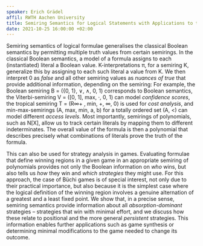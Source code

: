 ```yaml
---
speaker: Erich Grädel
affil: RWTH Aachen University
title: Semiring Semantics for Logical Statements with Applications to the Strategy Analysis of Games
date: 2021-10-25 16:00:00 +02:00
---
```

Semiring semantics of logical formulae generalises the classical Boolean semantics by permitting multiple truth values from certain semirings.
In the classical Boolean semantics, a model of a formula assigns to each (instantiated) literal a Boolean value.
K-interpretations π, for a semiring K, generalize this by assigning to each such literal a value from K.
We then interpret 0 as *false* and all other semiring values as *nuances of true* that provide additional information, depending on the semiring: For example, the Boolean semiring B = ({0, 1}, ∨, ∧, 0, 1) corresponds to Boolean semantics, the Viterbi-semiring V = ([0, 1], max, ·, 0, 1) can model *confidence scores*, the tropical semiring T = (R∞+ , min, +, ∞, 0) is used for *cost analysis*, and min-max-semirings (A, max, min, a, b) for a totally ordered set (A, <) can model different *access levels*.
Most importantly, semirings of polynomials, such as N[X], allow us to track certain literals by mapping them to different indeterminates.
The overall value of the formula is then a polynomial that describes precisely what combinations of literals prove the truth of the formula.
<!--more-->

This can also be used for strategy analysis in games.
Evaluating formulae that define winning regions in a given game in an appropriate semiring of polynomials provides not only the Boolean information on *who* wins, but also tells us *how* they win and *which strategies* they might use.
For this approach, the case of Büchi games is of special interest, not only due to their practical importance, but also because it is the simplest case where the logical definition of the winning region involves a genuine alternation of a greatest and a least fixed point.
We show that, in a precise sense, semiring semantics provide information about all *absorption-dominant* strategies – strategies that win with minimal effort, and we discuss how these relate to positional and the more general *persistent* strategies.
This information enables further applications such as game synthesis or determining minimal modifications to the game needed to change its outcome.
